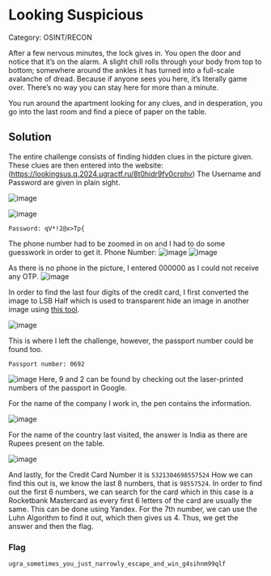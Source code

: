 # Looking Suspicious

Category: OSINT/RECON

After a few nervous minutes, the lock gives in. You open the door and notice that it’s on the alarm. A slight chill rolls through your body from top to bottom; somewhere around the ankles it has turned into a full-scale avalanche of dread. Because if anyone sees you here, it’s literally game over. There’s no way you can stay here for more than a minute.

You run around the apartment looking for any clues, and in desperation, you go into the last room and find a piece of paper on the table.

## Solution

The entire challenge consists of finding hidden clues in the picture given.
These clues are then entered into the website: (https://lookingsus.q.2024.ugractf.ru/8t0hidr9fv0crphv)
The Username and Password are given in plain sight.

![image](https://github.com/kua23/UgraCTF/assets/61975172/6189295a-fd75-4c46-9387-7d7c3fc4e0dc)

![image](https://github.com/kua23/UgraCTF/assets/61975172/6b5fd734-9ea6-451e-8247-279005920309)

`Password: qV*!2@x>Tp{`

The phone number had to be zoomed in on and I had to do some guesswork in order to get it.
Phone Number: ![image](https://github.com/kua23/UgraCTF/assets/61975172/6f7e2fef-508a-4e59-a160-33e66021162e)
![image](https://github.com/kua23/UgraCTF/assets/61975172/6a6847a4-1c31-4681-9852-2ca74599fc5c)

As there is no phone in the picture, I entered 000000 as I could not receive any OTP.
![image](https://github.com/kua23/UgraCTF/assets/61975172/49750683-db38-40ac-a94d-eb4edab298d0)


In order to find the last four digits of the credit card, I first converted the image to LSB Half which is used to transparent hide an image in another image using [this tool](https://georgeom.net/StegOnline/upload).

![image](https://github.com/kua23/UgraCTF/assets/61975172/50b1355d-5c2e-4cb4-8a9e-7554307b6666)

This is where I left the challenge, however, the passport number could be found too.

`Passport number: 0692`

![image](https://github.com/kua23/UgraCTF/assets/61975172/9359028e-0c1f-41cb-ae2a-4e7639128742)
Here, 9 and 2 can be found by checking out the laser-printed numbers of the passport in Google.

For the name of the company I work in, the pen contains the information.

  ![image](https://github.com/kua23/UgraCTF/assets/61975172/cf56eb48-0690-4f69-b3b7-d43e39921048)

For the name of the country last visited, the answer is India as there are Rupees present on the table.

![image](https://github.com/kua23/UgraCTF/assets/61975172/e873356a-0428-4d7e-9ad5-89866a117cf3)

And lastly, for the Credit Card Number it is `5321304698557524`
How we can find this out is, we know the last 8 numbers, that is `98557524`. In order to find out the first 6 numbers, we can search for the card which in this case is a Rocketbank Mastercard as every first 6 letters of the card are usually the same. This can be done using Yandex. For the 7th number, we can use the Luhn Algorithm to find it out, which then gives us 4.
Thus, we get the answer and then the flag.

### Flag
`ugra_sometimes_you_just_narrowly_escape_and_win_g4sihnm99qlf`








